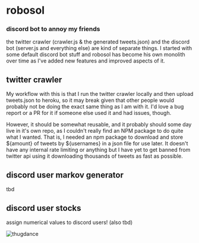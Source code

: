 # robosol
### discord bot to annoy my friends

the twitter crawler (crawler.js & the generated tweets.json) and the discord bot (server.js and everything else) are kind of separate things. I started with some default discord bot stuff and robosol has become his own monolith over time as I've added new features and improved aspects of it. 

## twitter crawler

My workflow with this is that I run the twitter crawler locally and then upload tweets.json to heroku, so it may break given that other people would probably not be doing the exact same thing as I am with it. I'd love a bug report or a PR for it if someone else used it and had issues, though.

However, it should be somewhat reusable, and it probably should some day live in it's own repo, as I couldn't really find an NPM package to do quite what I wanted. That is, I needed an npm package to download and store ${amount} of tweets by ${usernames} in a json file for use later. It doesn't have any internal rate limiting or anything but I have yet to get banned from twitter api using it downloading thousands of tweets as fast as possible. 

## discord user markov generator 

tbd

## discord user stocks

assign numerical values to discord users! (also tbd)

![thugdance](https://media.giphy.com/media/nhPoFaLtbp6bS/giphy.gif)
